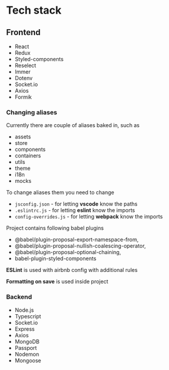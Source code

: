 # Tech stack

## Frontend
* React
* Redux
* Styled-components
* Reselect
* Immer
* Dotenv
* Socket.io
* Axios
* Formik

### Changing aliases
Currently there are couple of aliases baked in, such as
* assets
* store
* components
* containers
* utils
* theme
* i18n
* mocks

To change aliases them you need to change 
* `jsconfig.json` - for letting __vscode__ know the paths
* `.eslintrc.js` - for letting __eslint__ know the imports
* `config-overrides.js` - for letting __webpack__ know the imports

Project contains following babel plugins
* @babel/plugin-proposal-export-namespace-from,
* @babel/plugin-proposal-nullish-coalescing-operator,
* @babel/plugin-proposal-optional-chaining,
* babel-plugin-styled-components

__ESLint__ is used with airbnb config with additional rules

__Formatting on save__ is used inside project




### Backend
* Node.js
* Typescript
* Socket.io
* Express
* Axios
* MongoDB
* Passport
* Nodemon
* Mongoose
